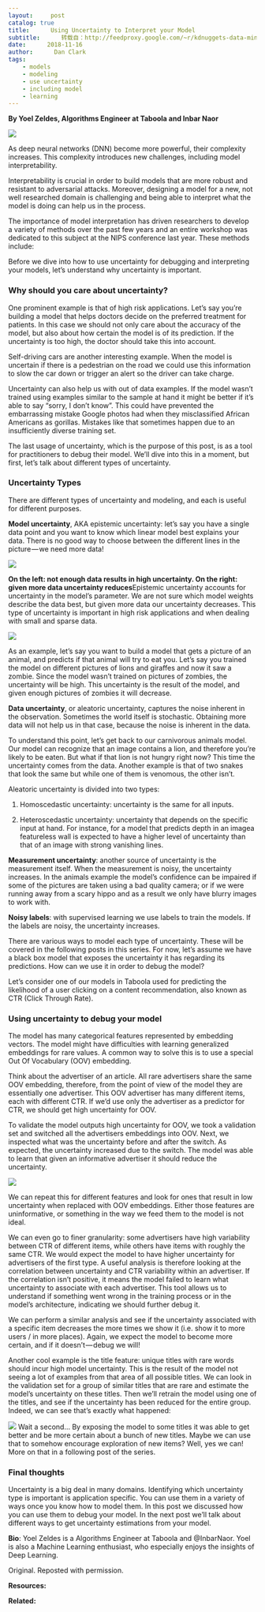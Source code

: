 ```yaml
---
layout:     post
catalog: true
title:      Using Uncertainty to Interpret your Model
subtitle:      转载自：http://feedproxy.google.com/~r/kdnuggets-data-mining-analytics/~3/5snx-QUrEjM/using-uncertainty-interpret-model.html
date:      2018-11-16
author:      Dan Clark
tags:
    - models
    - modeling
    - use uncertainty
    - including model
    - learning
---
```


**By Yoel Zeldes, Algorithms Engineer at Taboola and Inbar Naor**

![](https://cdn-images-1.medium.com/max/1600/0*f3U8VANxN_WE8KIB.jpg)


As deep neural networks (DNN) become more powerful, their complexity increases. This complexity introduces new challenges, including model interpretability.

Interpretability is crucial in order to build models that are more robust and resistant to adversarial attacks. Moreover, designing a model for a new, not well researched domain is challenging and being able to interpret what the model is doing can help us in the process.

The importance of model interpretation has driven researchers to develop a variety of methods over the past few years and an entire workshop was dedicated to this subject at the NIPS conference last year. These methods include:

Before we dive into how to use uncertainty for debugging and interpreting your models, let’s understand why uncertainty is important.

### **Why should you care about uncertainty?**

One prominent example is that of high risk applications. Let’s say you’re building a model that helps doctors decide on the preferred treatment for patients. In this case we should not only care about the accuracy of the model, but also about how certain the model is of its prediction. If the uncertainty is too high, the doctor should take this into account.

Self-driving cars are another interesting example. When the model is uncertain if there is a pedestrian on the road we could use this information to slow the car down or trigger an alert so the driver can take charge.

Uncertainty can also help us with out of data examples. If the model wasn’t trained using examples similar to the sample at hand it might be better if it’s able to say “sorry, I don’t know”. This could have prevented the embarrassing mistake Google photos had when they misclassified African Americans as gorillas. Mistakes like that sometimes happen due to an insufficiently diverse training set.

The last usage of uncertainty, which is the purpose of this post, is as a tool for practitioners to debug their model. We’ll dive into this in a moment, but first, let’s talk about different types of uncertainty.

### **Uncertainty Types**

There are different types of uncertainty and modeling, and each is useful for different purposes.

**Model uncertainty**, AKA epistemic uncertainty: let’s say you have a single data point and you want to know which linear model best explains your data. There is no good way to choose between the different lines in the picture — we need more data!

![](https://cdn-images-1.medium.com/max/1600/0*ZTxg7wOw4yv0Y3lm.png)


**On the left: not enough data results in high uncertainty. On the right: given more data uncertainty reduces**Epistemic uncertainty accounts for uncertainty in the model’s parameter. We are not sure which model weights describe the data best, but given more data our uncertainty decreases. This type of uncertainty is important in high risk applications and when dealing with small and sparse data.

![](https://cdn-images-1.medium.com/max/1600/0*KQtMRZOFeDBMiCDg.png)


As an example, let’s say you want to build a model that gets a picture of an animal, and predicts if that animal will try to eat you. Let’s say you trained the model on different pictures of lions and giraffes and now it saw a zombie. Since the model wasn’t trained on pictures of zombies, the uncertainty will be high. This uncertainty is the result of the model, and given enough pictures of zombies it will decrease.

**Data uncertainty**, or aleatoric uncertainty, captures the noise inherent in the observation. Sometimes the world itself is stochastic. Obtaining more data will not help us in that case, because the noise is inherent in the data.

To understand this point, let’s get back to our carnivorous animals model. Our model can recognize that an image contains a lion, and therefore you’re likely to be eaten. But what if that lion is not hungry right now? This time the uncertainty comes from the data. Another example is that of two snakes that look the same but while one of them is venomous, the other isn’t.

Aleatoric uncertainty is divided into two types:

1. Homoscedastic uncertainty: uncertainty is the same for all inputs.

1. Heteroscedastic uncertainty: uncertainty that depends on the specific input at hand. For instance, for a model that predicts depth in an imagea featureless wall is expected to have a higher level of uncertainty than that of an image with strong vanishing lines.


**Measurement uncertainty**: another source of uncertainty is the measurement itself. When the measurement is noisy, the uncertainty increases. In the animals example the model’s confidence can be impaired if some of the pictures are taken using a bad quality camera; or if we were running away from a scary hippo and as a result we only have blurry images to work with.

**Noisy labels**: with supervised learning we use labels to train the models. If the labels are noisy, the uncertainty increases.

There are various ways to model each type of uncertainty. These will be covered in the following posts in this series. For now, let’s assume we have a black box model that exposes the uncertainty it has regarding its predictions. How can we use it in order to debug the model?

Let’s consider one of our models in Taboola used for predicting the likelihood of a user clicking on a content recommendation, also known as CTR (Click Through Rate).

### **Using uncertainty to debug your model**

The model has many categorical features represented by embedding vectors. The model might have difficulties with learning generalized embeddings for rare values. A common way to solve this is to use a special Out Of Vocabulary (OOV) embedding.

Think about the advertiser of an article. All rare advertisers share the same OOV embedding, therefore, from the point of view of the model they are essentially one advertiser. This OOV advertiser has many different items, each with different CTR. If we’d use only the advertiser as a predictor for CTR, we should get high uncertainty for OOV.

To validate the model outputs high uncertainty for OOV, we took a validation set and switched all the advertisers embeddings into OOV. Next, we inspected what was the uncertainty before and after the switch. As expected, the uncertainty increased due to the switch. The model was able to learn that given an informative advertiser it should reduce the uncertainty.

![](https://cdn-images-1.medium.com/max/1600/0*rDAOEPqAZHd7W17w.png)


We can repeat this for different features and look for ones that result in low uncertainty when replaced with OOV embeddings. Either those features are uninformative, or something in the way we feed them to the model is not ideal.

We can even go to finer granularity: some advertisers have high variability between CTR of different items, while others have items with roughly the same CTR. We would expect the model to have higher uncertainty for advertisers of the first type. A useful analysis is therefore looking at the correlation between uncertainty and CTR variability within an advertiser. If the correlation isn’t positive, it means the model failed to learn what uncertainty to associate with each advertiser. This tool allows us to understand if something went wrong in the training process or in the model’s architecture, indicating we should further debug it.

We can perform a similar analysis and see if the uncertainty associated with a specific item decreases the more times we show it (i.e. show it to more users / in more places). Again, we expect the model to become more certain, and if it doesn’t — debug we will!

Another cool example is the title feature: unique titles with rare words should incur high model uncertainty. This is the result of the model not seeing a lot of examples from that area of all possible titles. We can look in the validation set for a group of similar titles that are rare and estimate the model’s uncertainty on these titles. Then we’ll retrain the model using one of the titles, and see if the uncertainty has been reduced for the entire group. Indeed, we can see that’s exactly what happened:

![](https://cdn-images-1.medium.com/max/1600/0*8iFMxlQCA5FK-5cv.jpg)
Wait a second… By exposing the model to some titles it was able to get better and be more certain about a bunch of new titles. Maybe we can use that to somehow encourage exploration of new items? Well, yes we can! More on that in a following post of the series.

### Final thoughts

Uncertainty is a big deal in many domains. Identifying which uncertainty type is important is application specific. You can use them in a variety of ways once you know how to model them. In this post we discussed how you can use them to debug your model. In the next post we’ll talk about different ways to get uncertainty estimations from your model.

**Bio**: Yoel Zeldes is a Algorithms Engineer at Taboola and @InbarNaor. Yoel is also a Machine Learning enthusiast, who especially enjoys the insights of Deep Learning.

Original. Reposted with permission.

**Resources:**

**Related:**


